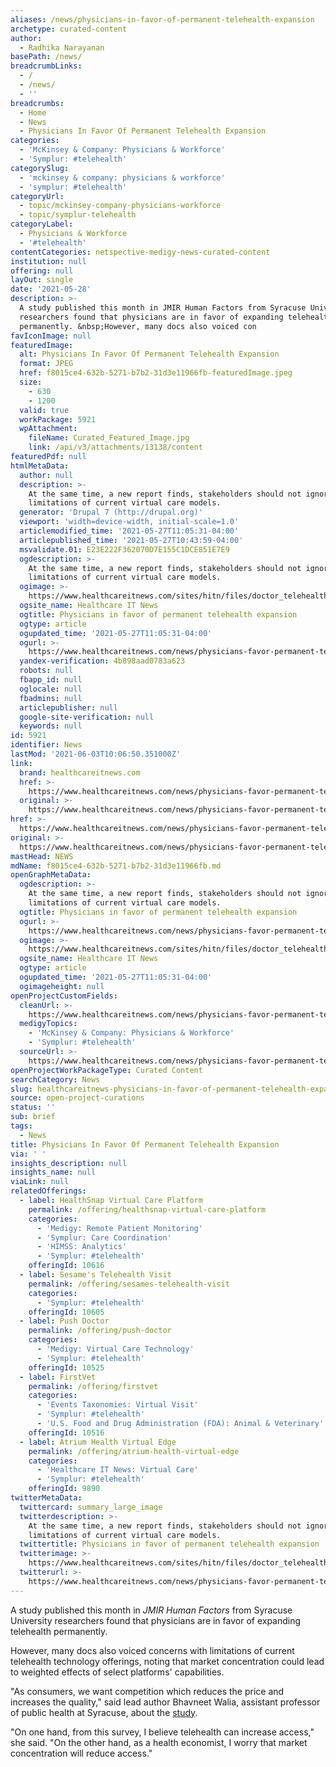 ```yaml
---
aliases: /news/physicians-in-favor-of-permanent-telehealth-expansion
archetype: curated-content
author:
  - Radhika Narayanan
basePath: /news/
breadcrumbLinks:
  - /
  - /news/
  - ''
breadcrumbs:
  - Home
  - News
  - Physicians In Favor Of Permanent Telehealth Expansion
categories:
  - 'McKinsey & Company: Physicians & Workforce'
  - 'Symplur: #telehealth'
categorySlug:
  - 'mckinsey & company: physicians & workforce'
  - 'symplur: #telehealth'
categoryUrl:
  - topic/mckinsey-company-physicians-workforce
  - topic/symplur-telehealth
categoryLabel:
  - Physicians & Workforce
  - '#telehealth'
contentCategories: netspective-medigy-news-curated-content
institution: null
offering: null
layOut: single
date: '2021-05-28'
description: >-
  A study published this month in JMIR Human Factors from Syracuse University
  researchers found that physicians are in favor of expanding telehealth
  permanently. &nbsp;However, many docs also voiced con
favIconImage: null
featuredImage:
  alt: Physicians In Favor Of Permanent Telehealth Expansion
  format: JPEG
  href: f8015ce4-632b-5271-b7b2-31d3e11966fb-featuredImage.jpeg
  size:
    - 630
    - 1200
  valid: true
  workPackage: 5921
  wpAttachment:
    fileName: Curated_Featured_Image.jpg
    link: /api/v3/attachments/13138/content
featuredPdf: null
htmlMetaData:
  author: null
  description: >-
    At the same time, a new report finds, stakeholders should not ignore the
    limitations of current virtual care models.
  generator: 'Drupal 7 (http://drupal.org)'
  viewport: 'width=device-width, initial-scale=1.0'
  articlemodified_time: '2021-05-27T11:05:31-04:00'
  articlepublished_time: '2021-05-27T10:43:59-04:00'
  msvalidate.01: E23E222F362070D7E155C1DCE851E7E9
  ogdescription: >-
    At the same time, a new report finds, stakeholders should not ignore the
    limitations of current virtual care models.
  ogimage: >-
    https://www.healthcareitnews.com/sites/hitn/files/doctor_telehealth_getty_1200%20%281%29.jpg
  ogsite_name: Healthcare IT News
  ogtitle: Physicians in favor of permanent telehealth expansion
  ogtype: article
  ogupdated_time: '2021-05-27T11:05:31-04:00'
  ogurl: >-
    https://www.healthcareitnews.com/news/physicians-favor-permanent-telehealth-expansion
  yandex-verification: 4b898aad0783a623
  robots: null
  fbapp_id: null
  oglocale: null
  fbadmins: null
  articlepublisher: null
  google-site-verification: null
  keywords: null
id: 5921
identifier: News
lastMod: '2021-06-03T10:06:50.351000Z'
link:
  brand: healthcareitnews.com
  href: >-
    https://www.healthcareitnews.com/news/physicians-favor-permanent-telehealth-expansion
  original: >-
    https://www.healthcareitnews.com/news/physicians-favor-permanent-telehealth-expansion
href: >-
  https://www.healthcareitnews.com/news/physicians-favor-permanent-telehealth-expansion
original: >-
  https://www.healthcareitnews.com/news/physicians-favor-permanent-telehealth-expansion
mastHead: NEWS
mdName: f8015ce4-632b-5271-b7b2-31d3e11966fb.md
openGraphMetaData:
  ogdescription: >-
    At the same time, a new report finds, stakeholders should not ignore the
    limitations of current virtual care models.
  ogtitle: Physicians in favor of permanent telehealth expansion
  ogurl: >-
    https://www.healthcareitnews.com/news/physicians-favor-permanent-telehealth-expansion
  ogimage: >-
    https://www.healthcareitnews.com/sites/hitn/files/doctor_telehealth_getty_1200%20%281%29.jpg
  ogsite_name: Healthcare IT News
  ogtype: article
  ogupdated_time: '2021-05-27T11:05:31-04:00'
  ogimageheight: null
openProjectCustomFields:
  cleanUrl: >-
    https://www.healthcareitnews.com/news/physicians-favor-permanent-telehealth-expansion
  medigyTopics:
    - 'McKinsey & Company: Physicians & Workforce'
    - 'Symplur: #telehealth'
  sourceUrl: >-
    https://www.healthcareitnews.com/news/physicians-favor-permanent-telehealth-expansion
openProjectWorkPackageType: Curated Content
searchCategory: News
slug: healthcareitnews-physicians-in-favor-of-permanent-telehealth-expansion
source: open-project-curations
status: ''
sub: brief
tags:
  - News
title: Physicians In Favor Of Permanent Telehealth Expansion
via: ' '
insights_description: null
insights_name: null
viaLink: null
relatedOfferings:
  - label: HealthSnap Virtual Care Platform
    permalink: /offering/healthsnap-virtual-care-platform
    categories:
      - 'Medigy: Remote Patient Monitoring'
      - 'Symplur: Care Coordination'
      - 'HIMSS: Analytics'
      - 'Symplur: #telehealth'
    offeringId: 10616
  - label: Sesame's Telehealth Visit
    permalink: /offering/sesames-telehealth-visit
    categories:
      - 'Symplur: #telehealth'
    offeringId: 10605
  - label: Push Doctor
    permalink: /offering/push-doctor
    categories:
      - 'Medigy: Virtual Care Technology'
      - 'Symplur: #telehealth'
    offeringId: 10525
  - label: FirstVet
    permalink: /offering/firstvet
    categories:
      - 'Events Taxonomies: Virtual Visit'
      - 'Symplur: #telehealth'
      - 'U.S. Food and Drug Administration (FDA): Animal & Veterinary'
    offeringId: 10516
  - label: Atrium Health Virtual Edge
    permalink: /offering/atrium-health-virtual-edge
    categories:
      - 'Healthcare IT News: Virtual Care'
      - 'Symplur: #telehealth'
    offeringId: 9890
twitterMetaData:
  twittercard: summary_large_image
  twitterdescription: >-
    At the same time, a new report finds, stakeholders should not ignore the
    limitations of current virtual care models.
  twittertitle: Physicians in favor of permanent telehealth expansion
  twitterimage: >-
    https://www.healthcareitnews.com/sites/hitn/files/doctor_telehealth_getty_1200%20%281%29.jpg
  twitterurl: >-
    https://www.healthcareitnews.com/news/physicians-favor-permanent-telehealth-expansion
---
```

<p>A study published this month in <i>JMIR Human Factors</i> from Syracuse University researchers found that physicians are in favor of expanding telehealth permanently. &nbsp;</p><p>However, many docs also voiced concerns with limitations of current telehealth technology offerings, noting that market concentration could lead to weighted effects of select platforms' capabilities.&nbsp; &nbsp;</p><p>"As consumers, we want competition which reduces the price and increases the quality," said lead author Bhavneet Walia, assistant professor of public health at Syracuse, about the <a href="https://preprints.jmir.org/preprint/26336">study</a>.&nbsp; &nbsp;</p><p>"On one hand, from this survey, I believe telehealth can increase access," she said. "On the other hand, as a health economist, I worry that market concentration will reduce access." &nbsp;</p>